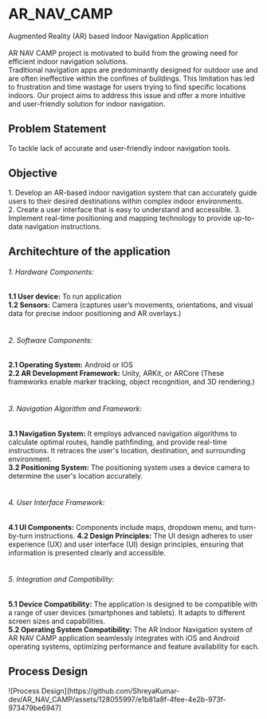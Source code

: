 # AR_NAV_CAMP
Augmented Reality (AR) based Indoor Navigation Application
<br><br>
AR NAV CAMP project is motivated to build from the growing need for efficient indoor navigation solutions.
<br>
Traditional navigation apps are predominantly designed for outdoor use and are often ineffective within the confines of buildings. This limitation has led to frustration and time wastage for users trying to find specific locations indoors. Our project aims to address this issue and offer a more intuitive and user-friendly solution for indoor navigation.
<br>

<h2>Problem Statement</h2>
To tackle lack of accurate and user-friendly indoor navigation tools.
<br>

<h2>Objective</h2>
1. Develop an AR-based indoor navigation system that can accurately guide users to their desired destinations within complex indoor environments.<br>
2. Create a user interface that is easy to understand and accessible.
3. Implement real-time positioning and mapping technology to provide up-to-date navigation instructions.
<br>

<h2>Architechture of the application</h2>
<h6>1. Hardware Components:</h6>
<b>1.1 User device:</b> To run application <br>
<b>1.2 Sensors:</b> Camera (captures user’s movements, orientations, and visual data for precise indoor positioning and AR overlays.)
<br><br>
<h6>2. Software Components:</h6>
<b>2.1 Operating System:</b> Android or IOS <br>
<b>2.2 AR Development Framework:</b> Unity, ARKit, or ARCore (These frameworks enable marker tracking, object recognition, and 3D rendering.)
<br><br>
<h6>3. Navigation Algorithm and Framework:</h6>
<b>3.1 Navigation System:</b> It employs advanced navigation algorithms to calculate optimal routes, handle pathfinding, and provide real-time instructions. It retraces the user's location, destination, and surrounding environment. <br>
<b>3.2 Positioning System:</b> The positioning system uses a device camera to determine the user's location accurately.
<br><br>
<h6>4. User Interface Framework:</h6>
<b>4.1 UI Components:</b> Components include maps, dropdown menu, and turn-by-turn instructions.
<b>4.2 Design Principles:</b> The UI design adheres to user experience (UX) and user interface (UI) design principles, ensuring that information is presented clearly and accessible.
<br><br>
<h6>5. Integration and Compatibility:</h6>
<b>5.1 Device Compatibility:</b> The application is designed to be compatible with a range of user devices (smartphones and tablets). It adapts to different screen sizes and capabilities. <br>
<b>5.2 Operating System Compatibility:</b> The AR Indoor Navigation system of AR NAV CAMP application seamlessly integrates with iOS and Android operating systems, optimizing performance and feature availability for each.
<br>

<h2>Process Design</h2>
![Process Design](https://github.com/ShreyaKumar-dev/AR_NAV_CAMP/assets/128055997/e1b81a8f-4fee-4e2b-973f-973479be6947)

